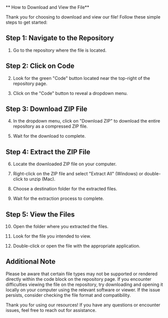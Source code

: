 ** How to Download and View the File**

Thank you for choosing to download and view our file! Follow these simple steps to get started:

## Step 1: Navigate to the Repository

1. Go to the repository where the file is located.

## Step 2: Click on Code

2. Look for the green "Code" button located near the top-right of the repository page.

3. Click on the "Code" button to reveal a dropdown menu.

## Step 3: Download ZIP File

4. In the dropdown menu, click on "Download ZIP" to download the entire repository as a compressed ZIP file.

5. Wait for the download to complete.

## Step 4: Extract the ZIP File

6. Locate the downloaded ZIP file on your computer.

7. Right-click on the ZIP file and select "Extract All" (Windows) or double-click to unzip (Mac).

8. Choose a destination folder for the extracted files.

9. Wait for the extraction process to complete.

## Step 5: View the Files

10. Open the folder where you extracted the files.

11. Look for the file you intended to view.

12. Double-click or open the file with the appropriate application.

## Additional Note

Please be aware that certain file types may not be supported or rendered directly within the code block on the repository page. If you encounter difficulties viewing the file on the repository, try downloading and opening it locally on your computer using the relevant software or viewer. If the issue persists, consider checking the file format and compatibility.

Thank you for using our resources! If you have any questions or encounter issues, feel free to reach out for assistance.
